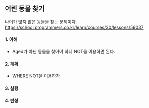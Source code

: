 ## 어린 동물 찾기
나이가 많지 않은 동물을 찾는 문제이다.
https://school.programmers.co.kr/learn/courses/30/lessons/59037

#### 1. 이해
- Aged가 아닌 동물을 찾아야 하니 NOT을 이용하면 된다.

#### 2. 계획
- WHERE NOT을 이용하자

#### 3. 실행

#### 4. 반성

